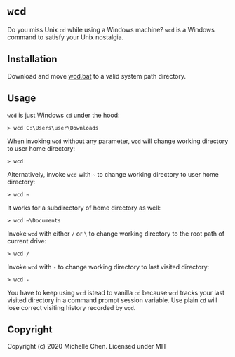 # `wcd`

Do you miss Unix `cd` while using a Windows machine? `wcd` is a Windows command to satisfy your Unix nostalgia.

## Installation

Download and move [wcd.bat](/wcd.bat) to a valid system path directory.

## Usage

`wcd` is just Windows `cd` under the hood:

```
> wcd C:\Users\user\Downloads
```

When invoking `wcd` without any parameter, `wcd` will change working directory to user home directory:

```
> wcd
```

Alternatively, invoke `wcd` with `~` to change working directory to user home directory:

```
> wcd ~
```

It works for a subdirectory of home directory as well:

```
> wcd ~\Documents
```

Invoke `wcd` with either `/` or `\` to change working directory to the root path of current drive:

```
> wcd /
```

Invoke `wcd` with `-` to change working directory to last visited directory:

```
> wcd -
```

You have to keep using `wcd` istead to vanilla `cd` because `wcd` tracks your last visited directory in a command prompt session variable. Use plain `cd` will lose correct visiting history recorded by `wcd`.

## Copyright

Copyright (c) 2020 Michelle Chen. Licensed under MIT
